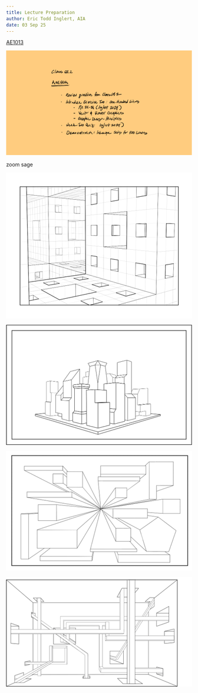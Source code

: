 ```yaml
---
title: Lecture Preparation
author: Eric Todd Inglert, AIA
date: 03 Sep 25
---
```


[AE1013](ae1013/)

![Today's Agenda](images/13_02-2.png)

zoom sage

![100 Lines](images/02031oneHunLines.png)

![](images/Assignment_02_Above_Average.png)

![](images/Assignment_02_Average.jpeg)

![](images/Assignment_02_Below_Average.png)


